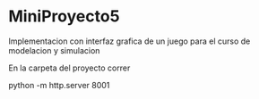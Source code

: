 # MiniProyecto5
Implementacion con interfaz grafica de un juego para el curso de modelacion y simulacion


En la carpeta del proyecto correr 

python -m http.server 8001

